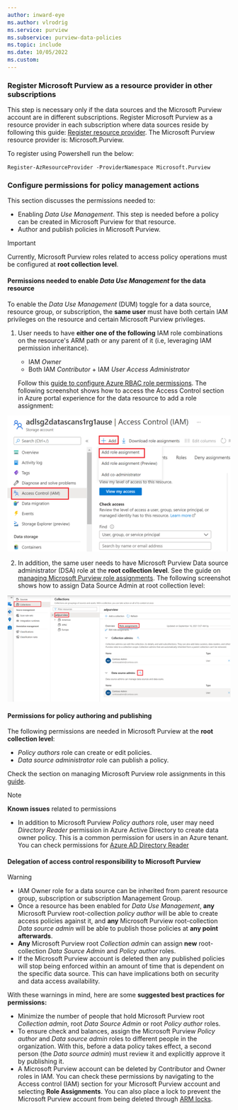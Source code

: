 ```yaml
---
author: inward-eye
ms.author: vlrodrig
ms.service: purview
ms.subservice: purview-data-policies
ms.topic: include
ms.date: 10/05/2022
ms.custom:
---
```


### Register Microsoft Purview as a resource provider in other subscriptions
This step is necessary only if the data sources and the Microsoft Purview account are in different subscriptions. Register Microsoft Purview as a resource provider in each subscription where data sources reside by following this guide: [Register resource provider](../../azure-resource-manager/management/resource-providers-and-types.md#register-resource-provider). The Microsoft Purview resource provider is: Microsoft.Purview.

To register using Powershell run the below:
```
Register-AzResourceProvider -ProviderNamespace Microsoft.Purview
```

### Configure permissions for policy management actions
This section discusses the permissions needed to:
- Enabling *Data Use Management*. This step is needed before a policy can be created in Microsoft Purview for that resource.
- Author and publish policies in Microsoft Purview.

>[!IMPORTANT]
> Currently, Microsoft Purview roles related to access policy operations must be configured at **root collection level**.

#### Permissions needed to enable *Data Use Management* for the data resource
To enable the *Data Use Management* (DUM) toggle for a data source, resource group, or subscription, the **same user** must have both certain IAM privileges on the resource and certain Microsoft Purview privileges. 

1) User needs to have **either one of the following** IAM role combinations on the resource's ARM path or any parent of it (i.e, leveraging IAM permission inheritance).
   - IAM *Owner*
   - Both IAM *Contributor* + IAM *User Access Administrator*

   Follow this [guide to configure Azure RBAC role permissions](../../role-based-access-control/check-access.md). The following screenshot shows how to access the Access Control section in Azure portal experience for the data resource to add a role assignment:

![Screenshot shows how to access Access Control in Azure Portal to add a role assignment](../media/how-to-policies-data-owner-authoring-generic/assign-IAM-permissions.png)

2) In addition, the same user needs to have Microsoft Purview Data source administrator (DSA) role at the **root collection level**. See the guide on [managing Microsoft Purview role assignments](../catalog-permissions.md#assign-permissions-to-your-users). The following screenshot shows how to assign Data Source Admin at root collection level:

![Screenshot shows how to assign Data Source Admin at root collection level](../media/how-to-policies-data-owner-authoring-generic/assign-purview-permissions.png)


#### Permissions for policy authoring and publishing
The following permissions are needed in Microsoft Purview at the **root collection level**:
- *Policy authors* role can create or edit policies.
- *Data source administrator* role can publish a policy.

Check the section on managing Microsoft Purview role assignments in this [guide](../how-to-create-and-manage-collections.md#add-roles-and-restrict-access-through-collections).

>[!Note]
> **Known issues** related to permissions
> - In addition to Microsoft Purview *Policy authors* role, user may need *Directory Reader* permission in Azure Active Directory to create data owner policy. This is a common permission for users in an Azure tenant. You can check permissions for [Azure AD Directory Reader](../../active-directory/roles/permissions-reference.md#directory-readers)

#### Delegation of access control responsibility to Microsoft Purview

>[!WARNING]
> - IAM Owner role for a data source can be inherited from parent resource group, subscription or subscription Management Group. 
> - Once a resource has been enabled for *Data Use Management*, **any** Microsoft Purview root-collection *policy author* will be able to create access policies against it, and **any** Microsoft Purview root-collection *Data source admin* will be able to publish those policies at **any point afterwards**.
> - **Any** Microsoft Purview root *Collection admin* can assign **new** root-collection *Data Source Admin* and *Policy author* roles.
> - If the Microsoft Purview account is deleted then any published policies will stop being enforced within an amount of time that is dependent on the specific data source. This can have implications both on security and data access availability.

With these warnings in mind, here are some **suggested best practices for permissions:**
- Minimize the number of people that hold Microsoft Purview root *Collection admin*, root *Data Source Admin* or root *Policy author* roles.
- To ensure check and balances, assign the Microsoft Purview *Policy author* and *Data source admin* roles to different people in the organization. With this, before a data policy takes effect, a second person (the *Data source admin*) must review it and explicitly approve it by publishing it.
- A Microsoft Purview account can be deleted by Contributor and Owner roles in IAM. You can check these permissions by navigating to the Access control (IAM) section for your Microsoft Purview account and selecting **Role Assignments**. You can also place a lock to prevent the Microsoft Purview account from being deleted through [ARM locks](../../azure-resource-manager/management/lock-resources.md).
